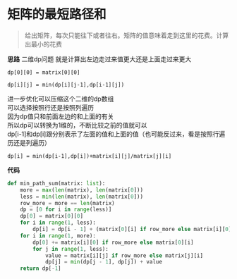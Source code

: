 # 矩阵的最短路径和
> 给出矩阵，每次只能往下或者往右。矩阵的值意味着走到这里的花费。计算出最小的花费

**思路**
二维dp问题 
就是计算出左边走过来值更大还是上面走过来更大  

`dp[0][0] = matrix[0][0] `


`dp[i][j] = min(dp[i][j-1],dp[i-1][j])`


进一步优化可以压缩这个二维的dp数组  
可以选择按照行还是按照列遍历  
因为dp值只和前面左边的和上面的有关  
所以dp可以转换为1维的，不断比较之前的值就可以  
dp[i-1]和dp[i]跟分别表示了左面的值和上面的值（也可能反过来，看是按照行遍历还是列遍历）  

`dp[i] = min(dp[i-1],dp[i])+matrix[i][j]/matrix[j][i]`


**代码**

```python
def min_path_sum(matrix: list):
    more = max(len(matrix), len(matrix[0]))
    less = min(len(matrix), len(matrix[0]))
    row_more = more == len(matrix)
    dp = [0 for i in range(less)]
    dp[0] = matrix[0][0]
    for i in range(1, less):
        dp[i] = dp[i - 1] + (matrix[0][i] if row_more else matrix[i][0])
    for i in range(1, more):
        dp[0] += matrix[i][0] if row_more else matrix[0][i]
        for j in range(1, less):
            value = matrix[i][j] if row_more else matrix[j][i]
            dp[j] = min(dp[j - 1], dp[j]) + value
    return dp[-1]
```